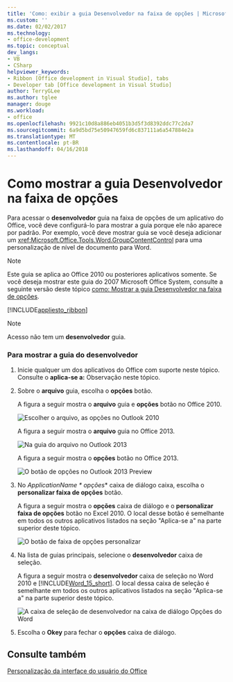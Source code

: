 ```yaml
---
title: 'Como: exibir a guia Desenvolvedor na faixa de opções | Microsoft Docs'
ms.custom: ''
ms.date: 02/02/2017
ms.technology:
- office-development
ms.topic: conceptual
dev_langs:
- VB
- CSharp
helpviewer_keywords:
- Ribbon [Office development in Visual Studio], tabs
- Developer tab [Office development in Visual Studio]
author: TerryGLee
ms.author: tglee
manager: douge
ms.workload:
- office
ms.openlocfilehash: 9921c10d8a886eb4051b3d5f3d8392ddc77c2da7
ms.sourcegitcommit: 6a9d5bd75e50947659fd6c837111a6a547884e2a
ms.translationtype: MT
ms.contentlocale: pt-BR
ms.lasthandoff: 04/16/2018
---
```

# <a name="how-to-show-the-developer-tab-on-the-ribbon"></a>Como mostrar a guia Desenvolvedor na faixa de opções
  Para acessar o **desenvolvedor** guia na faixa de opções de um aplicativo do Office, você deve configurá-lo para mostrar a guia porque ele não aparece por padrão. Por exemplo, você deve mostrar guia se você deseja adicionar um <xref:Microsoft.Office.Tools.Word.GroupContentControl> para uma personalização de nível de documento para Word.  
  
> [!NOTE]  
>  Este guia se aplica ao Office 2010 ou posteriores aplicativos somente. Se você deseja mostrar este guia do 2007 Microsoft Office System, consulte a seguinte versão deste tópico [como: Mostrar a guia Desenvolvedor na faixa de opções](http://msdn.microsoft.com/library/bb608625(v=vs.90).aspx).  
  
 [!INCLUDE[appliesto_ribbon](../vsto/includes/appliesto-ribbon-md.md)]  
  
> [!NOTE]  
>  Acesso não tem um **desenvolvedor** guia.  
  
### <a name="to-show-the-developer-tab"></a>Para mostrar a guia do desenvolvedor  
  
1.  Inicie qualquer um dos aplicativos do Office com suporte neste tópico. Consulte o **aplica-se a:** Observação neste tópico.  
  
2.  Sobre o **arquivo** guia, escolha o **opções** botão.  
  
     A figura a seguir mostra o **arquivo** guia e **opções** botão no Office 2010.  
  
     ![Escolher o arquivo, as opções no Outlook 2010](../vsto/media/vsto-office-file-tab.png "escolhendo o arquivo, as opções no Outlook 2010")  
  
     A figura a seguir mostra o **arquivo** guia no Office 2013.  
  
     ![Na guia do arquivo no Outlook 2013](../vsto/media/vsto-office2013-filetab.png "guia o arquivo no Outlook 2013")  
  
     A figura a seguir mostra o **opções** botão no Office 2013.  
  
     ![O botão de opções no Outlook 2013 Preview](../vsto/media/vsto-office2013-optionsbutton.png "botão as opções no Outlook 2013 Preview")  
  
3.  No *ApplicationName * opções** caixa de diálogo caixa, escolha o **personalizar faixa de opções** botão.  
  
     A figura a seguir mostra o **opções** caixa de diálogo e o **personalizar faixa de opções** botão no Excel 2010. O local desse botão é semelhante em todos os outros aplicativos listados na seção "Aplica-se a" na parte superior deste tópico.  
  
     ![O botão de faixa de opções personalizar](../vsto/media/vsto-office2010-customizeribbonbutton.png "botão a faixa de opções personalizar")  
  
4.  Na lista de guias principais, selecione o **desenvolvedor** caixa de seleção.  
  
     A figura a seguir mostra o **desenvolvedor** caixa de seleção no Word 2010 e [!INCLUDE[Word_15_short](../vsto/includes/word-15-short-md.md)]. O local dessa caixa de seleção é semelhante em todos os outros aplicativos listados na seção "Aplica-se a" na parte superior deste tópico.  
  
     ![A caixa de seleção de desenvolvedor na caixa de diálogo Opções do Word](../vsto/media/vsto-office2010-developercheckbox.png "desenvolvedor a caixa de seleção na caixa de diálogo Opções do Word")  
  
5.  Escolha o **Okey** para fechar o **opções** caixa de diálogo.  
  
## <a name="see-also"></a>Consulte também  
 [Personalização da interface do usuário do Office](../vsto/office-ui-customization.md)  
  
  